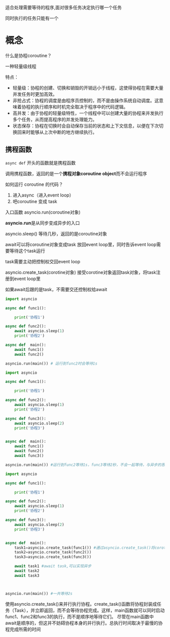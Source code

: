 适合处理需要等待的程序,面对很多任务决定执行哪一个任务

同时执行的任务只能有一个

# 概念

什么是协程coroutine？

一种轻量级线程

特点：

- 轻量级：协程的创建、切换和销毁的开销远小于线程，这使得协程在需要大量并发任务时更加高效。
- 非抢占式：协程的调度是由程序员控制的，而不是由操作系统自动调度。这意味着协程的执行顺序和时机完全取决于程序中的代码逻辑。
- 高并发：由于协程的轻量级特性，一个线程中可以创建大量的协程来并发执行多个任务，从而提高程序的并发处理能力。
- 状态保存：协程在切换时会自动保存当前的状态和上下文信息，以便在下次切换回来时能够从上次中断的地方继续执行。

## 携程函数

`async def` 开头的函数就是携程函数

调用携程函数，返回的是一个**携程对象coroutine object**而不会运行程序

如何运行 coroutine 的代码？
1. 进入async（进入event loop）
2. 吧coroutine 变成 task


入口函数 asyncio.run(coroutine对象)

**asyncio.run**是从同步变成异步的入口

asyncio.sleep() 等待几秒，返回的是coroutine对象

await可以将coroutine对象变成task
放回event loop里，同时告诉event loop需要等待这个task运行

task需要主动把控制权交回event loop


asyncio.create_task(corotine对象)
接受corotine对象返回task对象，将task注册到event loop里

如果await后跟的是task，不需要交还控制权给await

```python
import asyncio

async def func1():

	print('协程1')

async def func2():
	await asyncio.sleep(1)
	print('协程2')

async def  main():
	await func1()
	await func2()

asyncio.run(main()) # 运行到func2时会等待1s

```

```python
import asyncio

async def func1():

	print('协程1')

async def func2():
	await asyncio.sleep(1)
	print('协程2')

async def func3():
	await asyncio.sleep(2)
	print('协程3')


async def  main():
	await func1()
	await func2()
	await func3()

asyncio.run(main()) #运行到func2等待1s，func3等待2秒，不会一起等待，与异步的思想相悖

```

```python
import asyncio

async def func1():

	print('协程1')

async def func2():
	await asyncio.sleep(1)
	print('协程2')

async def func3():
	await asyncio.sleep(2)
	print('协程3')


async def  main(): 
	task1=asyncio.create_task(func1()) #通过asyncio.create_task()将corotine对象转化为task
	task2=asyncio.create_task(func2())
	task3=asyncio.create_task(func3())

	await task1 #await task,可以实现异步
	await task2
	await task3



asyncio.run(main()) #一共等待2s

```

使用asyncio.create_task()来并行执行协程。create_task()函数将协程封装成任务（Task），并立即返回，而不会等待协程完成。这样，main函数就可以同时启动func1、func2和func3的执行，而不是顺序地等待它们。
尽管在main函数中await是顺序的，但这并不妨碍协程本身的并行执行。总执行时间取决于最慢的协程完成所需的时间